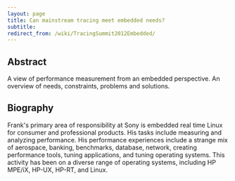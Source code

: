 ```yaml
---
layout: page
title: Can mainstream tracing meet embedded needs?
subtitle: 
redirect_from: /wiki/TracingSummit2012Embedded/
---
```


## Abstract
A view of performance measurement from an embedded perspective. An overview of needs, constraints, problems and solutions.

## Biography
Frank's primary area of responsibility at Sony is embedded real time Linux for consumer and professional products. His tasks include measuring and analyzing performance. His performance experiences include a strange mix of aerospace, banking, benchmarks, database, network, creating performance tools, tuning applications, and tuning operating systems. This activity has been on a diverse range of operating systems, including HP MPE/iX, HP-UX, HP-RT, and Linux.

